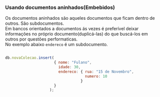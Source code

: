 ### Usando documentos aninhados(Embebidos)
  
Os documentos aninhados são aqueles documentos que ficam dentro de outros. 
São subdocumentos.  
Em bancos orientados a documentos ás vezes é preferível deixar informações no próprio documento(duplicá-las) do que buscá-los 
em outros por questões performaticas.  
No exemplo abaixo `endereco` é um subdocumento.

```js

db.novaColecao.insert( 
                      { nome: "Fulano", 
                        idade: 30,
                        endereco: { rua: "15 de Novembro", 
                                    numero: 10
                                  }
                      } 
                    );

```  